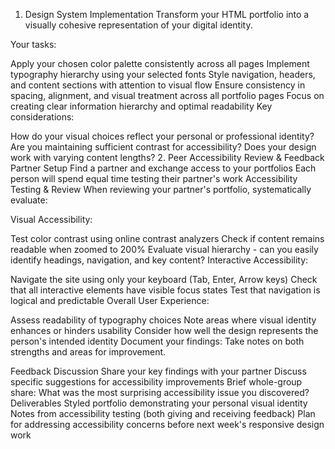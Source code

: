 1. Design System Implementation
Transform your HTML portfolio into a visually cohesive representation of your digital identity.

Your tasks:

Apply your chosen color palette consistently across all pages
Implement typography hierarchy using your selected fonts
Style navigation, headers, and content sections with attention to visual flow
Ensure consistency in spacing, alignment, and visual treatment across all portfolio pages
Focus on creating clear information hierarchy and optimal readability
Key considerations:

How do your visual choices reflect your personal or professional identity?
Are you maintaining sufficient contrast for accessibility?
Does your design work with varying content lengths?
2. Peer Accessibility Review & Feedback
Partner Setup
Find a partner and exchange access to your portfolios
Each person will spend equal time testing their partner's work
Accessibility Testing & Review
When reviewing your partner's portfolio, systematically evaluate:

Visual Accessibility:

Test color contrast using online contrast analyzers
Check if content remains readable when zoomed to 200%
Evaluate visual hierarchy - can you easily identify headings, navigation, and key content?
Interactive Accessibility:

Navigate the site using only your keyboard (Tab, Enter, Arrow keys)
Check that all interactive elements have visible focus states
Test that navigation is logical and predictable
Overall User Experience:

Assess readability of typography choices
Note areas where visual identity enhances or hinders usability
Consider how well the design represents the person's intended identity
Document your findings: Take notes on both strengths and areas for improvement.

Feedback Discussion
Share your key findings with your partner
Discuss specific suggestions for accessibility improvements
Brief whole-group share: What was the most surprising accessibility issue you discovered?
Deliverables
Styled portfolio demonstrating your personal visual identity
Notes from accessibility testing (both giving and receiving feedback)
Plan for addressing accessibility concerns before next week's responsive design work